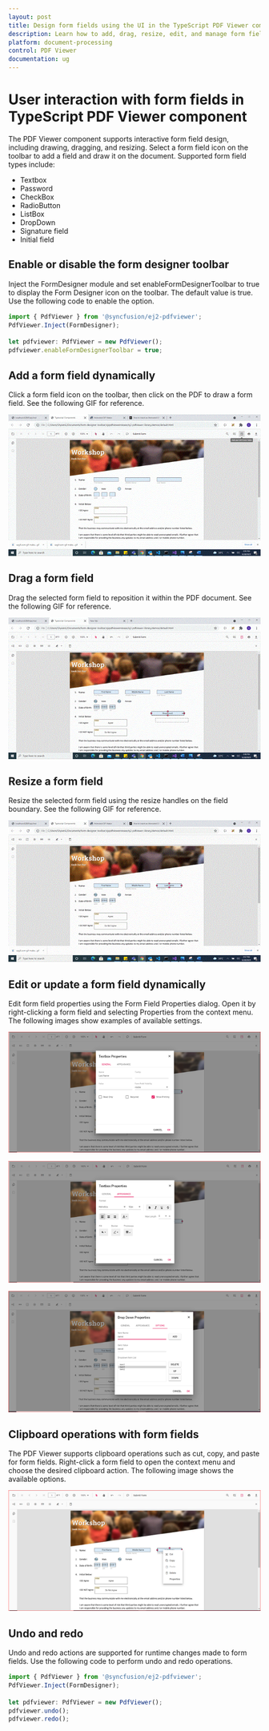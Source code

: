 ```yaml
---
layout: post
title: Design form fields using the UI in the TypeScript PDF Viewer component | Syncfusion
description: Learn how to add, drag, resize, edit, and manage form fields using the UI in the Syncfusion TypeScript PDF Viewer component.
platform: document-processing
control: PDF Viewer
documentation: ug
---
```


# User interaction with form fields in TypeScript PDF Viewer component

The PDF Viewer component supports interactive form field design, including drawing, dragging, and resizing. Select a form field icon on the toolbar to add a field and draw it on the document. Supported form field types include:

- Textbox
- Password
- CheckBox
- RadioButton
- ListBox
- DropDown
- Signature field
- Initial field

## Enable or disable the form designer toolbar

Inject the FormDesigner module and set enableFormDesignerToolbar to true to display the Form Designer icon on the toolbar. The default value is true. Use the following code to enable the option.

```ts
import { PdfViewer } from '@syncfusion/ej2-pdfviewer';
PdfViewer.Inject(FormDesigner);

let pdfviewer: PdfViewer = new PdfViewer();
pdfviewer.enableFormDesignerToolbar = true;

```

## Add a form field dynamically

Click a form field icon on the toolbar, then click on the PDF to draw a form field. See the following GIF for reference.

![Add a form field using the toolbar](../images/addformfield.gif)

## Drag a form field

Drag the selected form field to reposition it within the PDF document. See the following GIF for reference.

![Drag a selected form field in the PDF Viewer](../images/dragformfield.gif)

## Resize a form field

Resize the selected form field using the resize handles on the field boundary. See the following GIF for reference.

![Resize a selected form field in the PDF Viewer](../images/resizeformfield.gif)

## Edit or update a form field dynamically

Edit form field properties using the Form Field Properties dialog. Open it by right-clicking a form field and selecting Properties from the context menu. The following images show examples of available settings.

![Form field general properties dialog](../images/generalproperties.png)

![Form field appearance properties dialog](../images/appearanceproperties.png)

![DropDown field properties dialog](../images/dropdownproperties.png)

## Clipboard operations with form fields

The PDF Viewer supports clipboard operations such as cut, copy, and paste for form fields. Right-click a form field to open the context menu and choose the desired clipboard action. The following image shows the available options.

![Clipboard options for a form field in the context menu](../images/clipboardformfield.png)

## Undo and redo

Undo and redo actions are supported for runtime changes made to form fields. Use the following code to perform undo and redo operations.

```ts
import { PdfViewer } from '@syncfusion/ej2-pdfviewer';
PdfViewer.Inject(FormDesigner);

let pdfviewer: PdfViewer = new PdfViewer();
pdfviewer.undo();
pdfviewer.redo();

```
